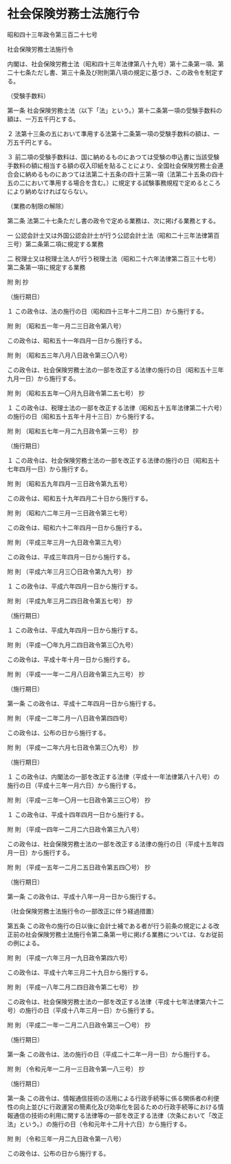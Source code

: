# 社会保険労務士法施行令

昭和四十三年政令第三百二十七号

社会保険労務士法施行令

内閣は、社会保険労務士法（昭和四十三年法律第八十九号）第十二条第一項、第二十七条ただし書、第三十条及び附則第八項の規定に基づき、この政令を制定する。

（受験手数料）

第一条 社会保険労務士法（以下「法」という。）第十二条第一項の受験手数料の額は、一万五千円とする。

２ 法第十三条の五において準用する法第十二条第一項の受験手数料の額は、一万五千円とする。

３ 前二項の受験手数料は、国に納めるものにあつては受験の申込書に当該受験手数料の額に相当する額の収入印紙を貼ることにより、全国社会保険労務士会連合会に納めるものにあつては法第二十五条の四十三第一項（法第二十五条の四十五の二において準用する場合を含む。）に規定する試験事務規程で定めるところにより納めなければならない。

（業務の制限の解除）

第二条 法第二十七条ただし書の政令で定める業務は、次に掲げる業務とする。

一 公認会計士又は外国公認会計士が行う公認会計士法（昭和二十三年法律第百三号）第二条第二項に規定する業務

二 税理士又は税理士法人が行う税理士法（昭和二十六年法律第二百三十七号）第二条第一項に規定する業務

附 則 抄

（施行期日）

１ この政令は、法の施行の日（昭和四十三年十二月二日）から施行する。

附 則 （昭和五一年一月二三日政令第八号）

この政令は、昭和五十一年四月一日から施行する。

附 則 （昭和五三年八月八日政令第三〇八号）

この政令は、社会保険労務士法の一部を改正する法律の施行の日（昭和五十三年九月一日）から施行する。

附 則 （昭和五五年一〇月九日政令第二五七号） 抄

１ この政令は、税理士法の一部を改正する法律（昭和五十五年法律第二十六号）の施行の日（昭和五十五年十月十三日）から施行する。

附 則 （昭和五七年一月二九日政令第一三号） 抄

（施行期日）

１ この政令は、社会保険労務士法の一部を改正する法律の施行の日（昭和五十七年四月一日）から施行する。

附 則 （昭和五九年四月一三日政令第九五号）

この政令は、昭和五十九年四月二十日から施行する。

附 則 （昭和六二年三月一三日政令第三七号）

この政令は、昭和六十二年四月一日から施行する。

附 則 （平成三年三月一九日政令第三九号）

この政令は、平成三年四月一日から施行する。

附 則 （平成六年三月三〇日政令第九九号） 抄

１ この政令は、平成六年四月一日から施行する。

附 則 （平成九年三月二四日政令第五七号） 抄

（施行期日）

１ この政令は、平成九年四月一日から施行する。

附 則 （平成一〇年九月二四日政令第三〇九号）

この政令は、平成十年十月一日から施行する。

附 則 （平成一一年一二月八日政令第三九三号） 抄

（施行期日）

第一条 この政令は、平成十二年四月一日から施行する。

附 則 （平成一二年二月一八日政令第四四号）

この政令は、公布の日から施行する。

附 則 （平成一二年六月七日政令第三〇九号） 抄

（施行期日）

１ この政令は、内閣法の一部を改正する法律（平成十一年法律第八十八号）の施行の日（平成十三年一月六日）から施行する。

附 則 （平成一三年一〇月一七日政令第三三〇号） 抄

１ この政令は、平成十四年四月一日から施行する。

附 則 （平成一四年一二月二六日政令第三九八号）

この政令は、社会保険労務士法の一部を改正する法律の施行の日（平成十五年四月一日）から施行する。

附 則 （平成一五年一二月二五日政令第五四〇号） 抄

（施行期日）

第一条 この政令は、平成十八年一月一日から施行する。

（社会保険労務士法施行令の一部改正に伴う経過措置）

第五条 この政令の施行の日以後に会計士補である者が行う前条の規定による改正前の社会保険労務士法施行令第二条第一号に掲げる業務については、なお従前の例による。

附 則 （平成一六年三月一九日政令第四六号）

この政令は、平成十六年三月二十九日から施行する。

附 則 （平成一八年二月二四日政令第二七号） 抄

この政令は、社会保険労務士法の一部を改正する法律（平成十七年法律第六十二号）の施行の日（平成十八年三月一日）から施行する。

附 則 （平成二一年一二月二八日政令第三一〇号） 抄

（施行期日）

第一条 この政令は、法の施行の日（平成二十二年一月一日）から施行する。

附 則 （令和元年一二月一三日政令第一八三号） 抄

（施行期日）

第一条 この政令は、情報通信技術の活用による行政手続等に係る関係者の利便性の向上並びに行政運営の簡素化及び効率化を図るための行政手続等における情報通信の技術の利用に関する法律等の一部を改正する法律（次条において「改正法」という。）の施行の日（令和元年十二月十六日）から施行する。

附 則 （令和三年一月二九日政令第一八号）

この政令は、公布の日から施行する。
